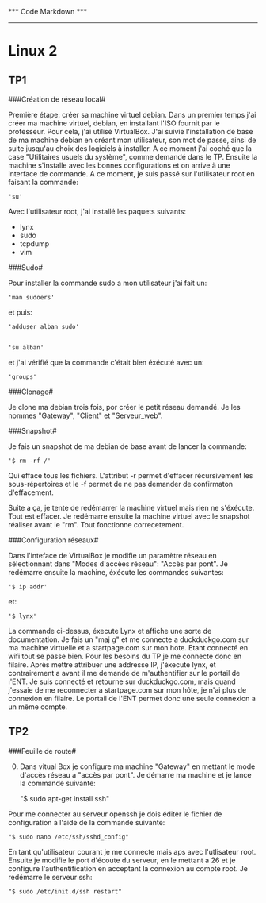 *** Code Markdown ***
*********************

Linux 2
=
TP1
-
###Création de réseau local#


Première étape: créer sa machine virtuel debian.
Dans un premier temps j'ai créer ma machine virtuel, debian, en installant l'ISO fournit par le professeur. Pour cela, j'ai utilisé VirtualBox. J'ai suivie l'installation de base de ma machine debian en créant mon utilisateur, son mot de passe, ainsi de suite jusqu'au choix des logiciels à installer. A ce moment j'ai coché que la case "Utilitaires usuels du système", comme demandé dans le TP. Ensuite la machine s'installe avec les bonnes configurations et on arrive à une interface de commande. A ce moment, je suis passé sur l'utilisateur root en faisant la commande:


	'su'

Avec l'utilisateur root, j'ai installé les paquets suivants:


* lynx
* sudo
* tcpdump
* vim


###Sudo#


Pour installer la commande sudo a mon utilisateur j'ai fait un:


	'man sudoers'


et puis:


	'adduser alban sudo'


	'su alban'


et j'ai vérifié que la commande c'était bien éxécuté avec un:


	'groups'


###Clonage#


Je clone ma debian trois fois, por créer le petit réseau demandé. Je les nommes "Gateway", "Client" et "Serveur_web".


###Snapshot#


Je fais un snapshot de ma debian de base avant de lancer la commande:


	'$ rm -rf /'


Qui efface tous les fichiers. 
L'attribut -r permet d'effacer récursivement les sous-répertoires et le -f permet de ne pas demander de confirmaton d'effacement.


Suite a ça, je tente de redémarrer la machine virtuel mais rien ne s'éxécute. Tout est effacer.
Je redémarre ensuite la machine virtuel avec le snapshot réaliser avant le "rm". Tout fonctionne correcetement.


###Configuration réseaux#


Dans l'inteface de VirtualBox je modifie un paramètre réseau en sélectionnant dans "Modes d'accèes réseau": "Accès par pont".
Je redémarre ensuite la machine, éxécute les commandes suivantes:

	'$ ip addr'


et:


	'$ lynx'


La commande ci-dessus, éxecute Lynx et affiche une sorte de documentation.
Je fais un "maj g" et me connecte a duckduckgo.com sur ma machine virtuelle et a startpage.com sur mon hote. Etant connecté en wifi tout se passe bien. 
Pour les besoins du TP je me connecte donc en filaire. Après mettre attribuer une addresse IP, j'éxecute lynx, et contrairement a avant il me demande de m'authentifier sur le portail de l'ENT. Je suis connecté et retourne sur duckduckgo.com, mais quand j'essaie de me reconnecter a startpage.com sur mon hôte, je n'ai plus de connexion en filaire.
Le portail de l'ENT permet donc une seule connexion a un même compte.


TP2
-


###Feuille de route#


0) Dans vitual Box je configure ma machine "Gateway" en mettant le mode d'accès réseau a "accès par pont". Je démarre ma machine et je lance la commande suivante:


	"$ sudo apt-get install ssh"


Pour me connecter au serveur openssh je dois éditer le fichier de configuration a l'aide de la commande suivante:


	"$ sudo nano /etc/ssh/sshd_config"


En tant qu'utilisateur courant je me connecte mais aps avec l'utlisateur root.
Ensuite je modifie le port d'écoute du serveur, en le mettant a 26 et je configure l'authentification en acceptant la connexion au compte root.
Je redémarre le serveur ssh:


	"$ sudo /etc/init.d/ssh restart"












